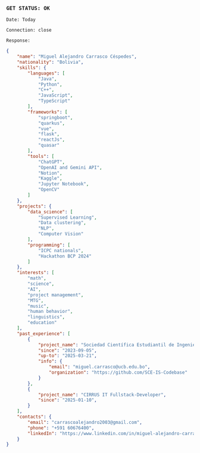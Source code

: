 ### `GET STATUS: OK`

`Date: Today`

`Connection: close`

`Response:`

```json
{
    "name": "Miguel Alejandro Carrasco Céspedes",
    "nationality": "Bolivia",
    "skills": {
        "languages": [
            "Java",
            "Python",
            "C++",
            "JavaScript",
            "TypeScript"
        ],
        "frameworks": [
            "springboot",
            "quarkus",
            "vue",
            "flask",
            "reactJs",
            "quasar"
        ],
        "tools": [
            "ChatGPT",
            "OpenAI and Gemini API",
            "Notion",
            "Kaggle",
            "Jupyter Notebook",
            "OpenCV"
        ]
    },
    "projects": {
        "data_science": [
            "Supervised Learning",
            "Data clustering",
            "NLP",
            "Computer Vision"
        ],
        "programming": [
            "ICPC nationals",
            "Hackathon BCP 2024"
        ]
    },
    "interests": [
        "math",
        "science",
        "AI",
        "project management",
        "MTG",
        "music",
        "human behavior",
        "linguistics",
        "education"
    ],
    "past_experience": [
        {
            "project_name": "Sociedad Científica Estudiantil de Ingeniería de Sistemas - UCB La Paz",
            "since": "2023-09-05",
            "up-to": "2025-03-21",
            "info": {
                "email": "miguel.carrasco@ucb.edu.bo",
                "organization": "https://github.com/SCE-IS-Codebase"
            }
        },
        {
            "project_name": "CIRRUS IT Fullstack-Developer",
            "since": "2025-01-10",
        }
    ],
    "contacts": {
        "email": "carrascoalejandro2003@gmail.com",
        "phone": "+591 60676400",
        "linkedIn": "https://www.linkedin.com/in/miguel-alejandro-carrasco-c%C3%A9spedes-785717215/"
    }
}
```

<!--
**CarrascoAlejandro/CarrascoAlejandro** is a ✨ _special_ ✨ repository because its `README.md` (this file) appears on your GitHub profile.

Here are some ideas to get you started:

- 🔭 I’m currently working on ...
- 🌱 I’m currently learning ...
- 👯 I’m looking to collaborate on ...
- 🤔 I’m looking for help with ...
- 💬 Ask me about ...
- 📫 How to reach me: ...
- 😄 Pronouns: ...
- ⚡ Fun fact: ...
-->
